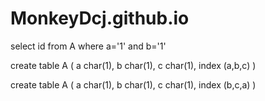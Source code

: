 MonkeyDcj.github.io
===================
select id from A where a='1' and b='1'

create table A (
 a char(1),
 b char(1),
 c char(1),
 index (a,b,c)
)

create table A (
 a char(1),
 b char(1),
 c char(1),
 index (b,c,a)
)